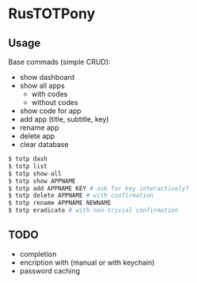# RusTOTPony

## Usage

Base commads (simple CRUD):

- show dashboard
- show all apps
  - with codes
  - without codes
- show code for app
- add app (title, subtitle, key)
- rename app
- delete app
- clear database

```s
$ totp dash
$ totp list
$ totp show-all
$ totp show APPNAME
$ totp add APPNAME KEY # ask for key interactively?
$ totp delete APPNAME # with confirmation
$ totp rename APPNAME NEWNAME
$ totp eradicate # with non-trivial confirmation
```

## TODO

- completion
- encription with (manual or with keychain)
- password caching